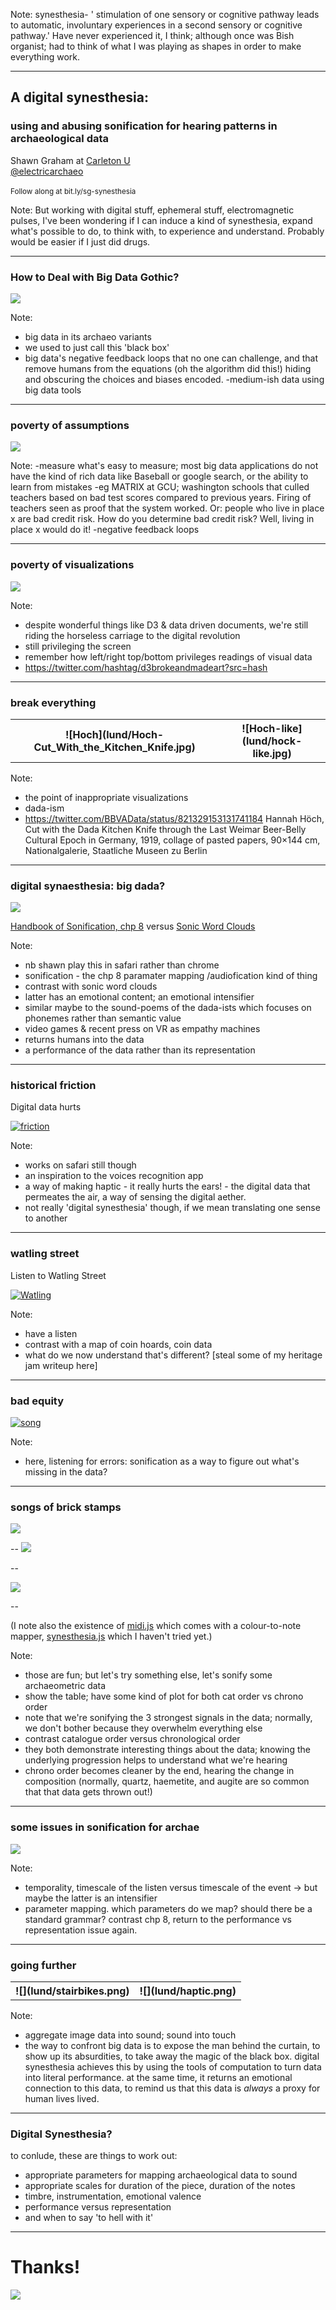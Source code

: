 <section data-background="lund/Bishops_university_Organ.jpg"></section>

Note:
synesthesia- ' stimulation of one sensory or cognitive pathway leads to automatic, involuntary experiences in a second sensory or cognitive pathway.'
Have never experienced it, I think; although once was Bish organist; had to think of what I was playing as shapes in order to make everything work.

---

## A digital synesthesia: 
### using and abusing sonification for hearing patterns in archaeological data

Shawn Graham at [Carleton U](http://carleton.ca)<br>
[@electricarchaeo](http://twitter.com/electricarchaeo)
<br><br>
<small> Follow along at bit.ly/sg-synesthesia</small>

Note:
But working with digital stuff, ephemeral stuff, electromagnetic pulses, I've been wondering if I can induce a kind of synesthesia, expand what's possible to do, to think with, to experience and understand. Probably would be easier if I just did drugs.

---

### How to Deal with Big Data Gothic?

![](lund/gandalf-you-shall-deal-with-it.jpg)

Note:
- big data in its archaeo variants
- we used to just call this 'black box'
- big data's negative feedback loops that no one can challenge, and that remove humans from the equations (oh the algorithm did this!) hiding and obscuring the choices and biases encoded.
-medium-ish data using big data tools

---

### poverty of assumptions

![](lund/xkcd.jpg)

Note:
-measure what's easy to measure; most big data applications do not have the kind of rich data like Baseball or google search, or the ability to learn from mistakes
-eg MATRIX at GCU; washington schools that culled teachers based on bad test scores compared to previous years. Firing of teachers seen as proof that the system worked. Or: people who live in place x are bad credit risk. How do you determine bad credit risk? Well, living in place x would do it!
-negative feedback loops

---

### poverty of visualizations

![](lund/viz.png)

Note:
- despite wonderful things like D3 & data driven documents, we're still riding the horseless carriage to the digital revolution
- still privileging the screen
- remember how left/right top/bottom privileges readings of visual data
- https://twitter.com/hashtag/d3brokeandmadeart?src=hash

---
### break everything
<table style="width:100%">
  <tr>
    <th>![Hoch](lund/Hoch-Cut_With_the_Kitchen_Knife.jpg)</th>
    <th>![Hoch-like](lund/hock-like.jpg)</th>
    </tr>
</table>

Note:
- the point of inappropriate visualizations
- dada-ism
- https://twitter.com/BBVAData/status/821329153131741184
Hannah Höch, Cut with the Dada Kitchen Knife through the Last Weimar Beer-Belly Cultural Epoch in Germany, 1919, collage of pasted papers, 90×144 cm, Nationalgalerie, Staatliche Museen zu Berlin

---

### digital synaesthesia: big dada?

![](lund/Man_Ray,_Rencontre_dans_la_porte_tournante.jpg)

[Handbook of Sonification, chp 8](http://sonification.de/handbook/index.php/chapters/chapter8/) versus
[Sonic Word Clouds](https://danielruten.wordpress.com/2017/04/15/sonic-word-cloud-project-part-3-bringing-it-all-together-in-ableton/)

Note:
- nb shawn play this in safari rather than chrome
- sonification - the chp 8 paramater mapping /audiofication kind of thing
- contrast with sonic word clouds
- latter has an emotional content; an emotional intensifier
- similar maybe to the sound-poems of the dada-ists which focuses on phonemes rather than semantic value
- video games & recent press on VR as empathy machines
- returns humans into the data
- a performance of the data rather than its representation

---

### historical friction

Digital data hurts

[![friction](lund/friction.png)](https://screencast-o-matic.com/watch/cbhF2QXa21)

Note:
-  works on safari still though
- an inspiration to the voices recognition app
- a way of making haptic - it really hurts the ears! - the digital data that permeates the air, a way of sensing the digital aether.
- not really 'digital synesthesia' though, if we mean translating one sense to another

---

### watling street

Listen to Watling Street

[![Watling](uclbigdatagothic/watling.png)](https://www.youtube.com/embed/vv0oswpr18o)

Note:
- have a listen
- contrast with a map of coin hoards, coin data
- what do we now understand that's different? [steal some of my heritage jam writeup here]

---

### bad equity

[![song](lund/song.png)](https://soundcloud.com/shawn-graham-60451318/bad-equity)

Note:
- here, listening for errors: sonification as a way to figure out what's missing in the data?

---

### songs of brick stamps

![](lund/table.png)

--
[![](lund/catalogue.png)](https://soundcloud.com/shawn-graham-60451318/catalogueorder?in=shawn-graham-60451318/sets/two-examples-of-archaeometric-data-into-sound)

--

[![](lund/chrono.png)](https://soundcloud.com/shawn-graham-60451318/chronoorder?in=shawn-graham-60451318/sets/two-examples-of-archaeometric-data-into-sound)

--

(I note also the existence of [midi.js](https://github.com/mudcube/MIDI.js) which comes with a colour-to-note mapper, [synesthesia.js](https://github.com/mudcube/MIDI.js/blob/master/js/midi/synesthesia.js) which I haven't tried yet.)

Note:
- those are fun; but let's try something else, let's sonify some archaeometric data
- show the table; have some kind of plot for both cat order vs chrono order
- note that we're sonifying the 3 strongest signals in the data; normally, we don't bother because they overwhelm everything else
- contrast catalogue order versus chronological order
- they both demonstrate interesting things about the data; knowing the underlying progression helps to understand what we're hearing
- chrono order becomes cleaner by the end, hearing the change in composition (normally, quartz, haemetite, and augite are so common that that data gets thrown out!)

---

### some issues in sonification for archae

![](lund/Annoying-noise-001.jpg)

Note:
- temporality, timescale of the listen versus timescale of the event -> but maybe the latter is an intensifier
- parameter mapping. which parameters do we map? should there be a standard grammar? contrast chp 8, return to the performance vs representation issue again.

---

### going further

<table style="width:100%">
  <tr>
    <th>![](lund/stairbikes.png)</th>
    <th>![](lund/haptic.png)</th>
    </tr>
    </table>

Note:
- aggregate image data into sound; sound into touch
- the way to confront big data is to expose the man behind the curtain, to show up its absurdities, to take away the magic of the black box. digital synesthesia achieves this by using the tools of computation to turn data into literal performance. at the same time, it returns an emotional connection to this data, to remind us that this data is *always* a proxy for human lives lived.

---

### Digital Synesthesia?

to conlude, these are things to work out:

- appropriate parameters for mapping archaeological data to sound
- appropriate scales for duration of the piece, duration of the notes
- timbre, instrumentation, emotional valence
- performance versus representation
- and when to say 'to hell with it'

---

# Thanks!

![](lund/force.jpg)

